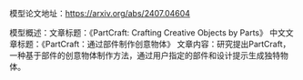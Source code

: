 模型论文地址：https://arxiv.org/abs/2407.04604

模型概述：文章标题：《PartCraft: Crafting Creative Objects by Parts》
中文文章标题：《PartCraft：通过部件制作创意物体》
文章内容：研究提出PartCraft，一种基于部件的创意物体制作方法，通过用户指定的部件和设计提示生成独特物体。
